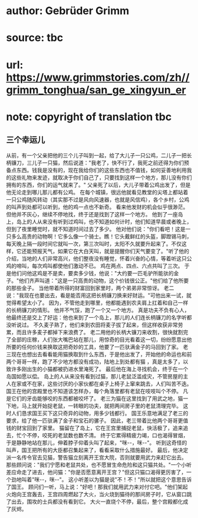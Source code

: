# author: Gebrüder Grimm
# source: tbc
# url: https://www.grimmstories.com/zh//grimm_tonghua/san_ge_xingyun_er
# note: copyright of translation tbc

## 三个幸运儿 

从前，有一个父亲把他的三个儿子叫到一起，给了大儿子一只公鸡，二儿子一把长柄镰刀，三儿子一只猫，然后说道："我老了，快不行了，我死之前还得为你们预备点东西。钱我是没有的，现在我给你们的这些东西也不值钱，如何妥善地利用我的这些礼物来发迹，就取决于你们自己了，只要找到这样一个地方，那儿没有你们拥有的东西，你们的运气就来了。"
父亲死了以后，大儿子带着公鸡出发了，但是他无论走到哪儿那儿都有公鸡。
在每个城镇，很远他就看见教堂的尖塔上都站着一只公鸡随风转动（其实那不过是风向风速器，也就是风信鸡），各个乡村，公鸡的叫声到处都可以听到，他的鸡一点也不新奇。
看来他发财的机会似乎很渺茫。
但他并不灰心，继续不停地找，终于还是找到了这样一个地方。
他到了一座岛上，岛上的人从来没有听到过鸡叫，也不知道如何计时，他们知道早晨或者晚上，但到了夜里睡觉时，就不知道时间过去了多少。
他对他们说："你们看吧！这是一只多么高贵的动物啊！它多么像一个骑士。瞧！它头戴鲜红的头盔，脚蹬锡马刺，每天晚上隔一段时间它就叫一次，第三次叫时，太阳不久就要升起来了。不仅这样，它还能预报天气，如果它在大白天叫，就是提醒你们天气要变了。"听了他的介绍，当地的人们非常高兴，他们整夜没有睡觉，怀着兴奋的心情，等着听这只公鸡的啼叫，每次鸡叫都使他们激动不已。
鸡在两点、四点、六点共叫了三次。
于是他们问他这鸡是不是卖，要卖多少钱，他说："大约要一匹毛驴所能驮的金子。"他们齐声叫道："这是一只高贵的动物，这个价钱很公正。"他们给了他所要的那些金子。
当他带着所得的财富回到家里时，两个弟弟非常惊讶。
老二说："我现在也要出去，看是能否用这把长柄镰刀换来好财运。"可他出来一试，就觉得希望太小了。
因为，不管他走到哪里，他都能遇到农夫肩上扛着和自己一样的长柄镰刀的情形。
他并不气馁，跑了一个又一个地方。
真是功夫不负有心人，他最终还是交上了好运：他也来到了一个岛上，那儿的人们连长柄镰刀的名字听都没听说过。
不久麦子熟了，他们来到农田将麦子拔了起来，但这样收获非常劳累，而且许多麦子都掉下来浪费了。
老二用他的长柄大镰刀来收割，很快就割完了全部的庄稼，人们张大嘴巴站在那儿，用惊奇的目光看着这一切，纷纷愿意出他所要的任何价钱来换取这把奇妙的工具，他要了一匹驮满金子的马回到了家。
老三现在也想出去看看能用猫换取到什么东西，于是他出发了，开始他的命运也和前两个哥哥一样，跑了不少地方都没有成功，陆地上到处都有猫
，真是太多了，以致许多刚出生的小猫都被扔进水里淹死了。
最后他在海上寻找机会，终于在一个岛国如愿以偿。
岛上的人从来没有看到过猫，那儿老鼠泛滥成灾，不管房屋的主人在家或不在家，这些讨厌的小家伙都在桌子上椅子上窜来跳去，人们叫苦不迭。
国王在他的宫殿里也不知道该怎样办，每个角落里都有老鼠在吱吱叫个不停。
凡是它们的牙齿能够咬的东西都被咬坏了。
老三为猫在这里找到了用武之地，猫一下地，马上就开始捉老鼠，一转眼的功夫，就把两间房子里的老鼠清理完毕。
这时人们恳求国王买下这只奇异的动物，用多少钱都行。
国王乐意地满足了老三的要求，给了他一匹驮满了金子和宝石的骡子。
因此，老三带着比他两个哥哥更值钱的财宝回到了家里。
猫留在了岛上，它在王宫里捕捉老鼠，快活极了，追来追去，忙个不停，咬死的老鼠数也数不清。
终于它累得精疲力竭，口也渴得冒烟，于是静静地站在那儿，伸着脖子仰着头叫了起来，"咪--，咪--"。
听到这奇怪的叫声，国王把所有的大臣都召集起来了，看看采取什么措施最好。
最后，他决定派一名传令官去见猫，警告猫立刻离开王宫大院，否则就要用武力来赶它出去。
那些顾问说："我们宁愿和老鼠共处，也不愿冒生命危险和这只猫共处。"一个小听差应命走了进去，他问猫："你是否愿意离开王宫？"但这只猫口渴得更厉害了，一个劲地叫着"咪--，咪--"。
这小听差以为猫是说"不！不！"所以就把这个意思告诉了国王。
顾问们一听，马上说："好吧！那我们就用武力来对付它吧。"他们架起火炮向王宫轰去，王宫四周燃起了大火，当火烧到猫待的那间房子时，它从窗口跳了出去，围攻的士兵都没有看到它。
大火一直烧个不停，最后，整个宫殿都化成了灰烬。
